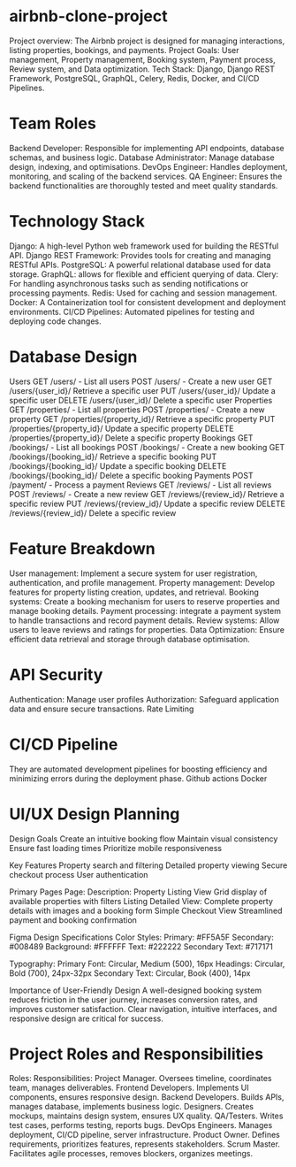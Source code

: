 # airbnb-clone-project
Project overview: The Airbnb project is designed for managing interactions, listing properties, bookings, and payments. Project Goals: User management, Property management, Booking system, Payment process, Review system, and Data optimization. Tech Stack: Django, Django REST Framework, PostgreSQL, GraphQL, Celery, Redis, Docker, and CI/CD Pipelines.


# Team Roles
Backend Developer: Responsible for implementing API endpoints, database schemas, and business logic.
Database Administrator: Manage database design, indexing, and optimisations.
DevOps Engineer: Handles deployment, monitoring, and scaling of the backend services.
QA Engineer: Ensures the backend functionalities are thoroughly tested and meet quality standards.


# Technology Stack
Django: A high-level Python web framework used for building the RESTful API.
Django REST Framework: Provides tools for creating and managing RESTful APIs.
PostgreSQL: A powerful relational database used for data storage.
GraphQL: allows for flexible and efficient querying of data.
Clery: For handling asynchronous tasks such as sending notifications or processing payments.
Redis: Used for caching and session management.
Docker: A Containerization tool for consistent development and deployment environments.
CI/CD Pipelines: Automated pipelines for testing and deploying code changes.


# Database Design
Users
  GET /users/ - List all users
  POST /users/ - Create a new user
  GET /users/{user_id}/ Retrieve a specific user
  PUT /users/{user_id}/ Update a specific user
  DELETE /users/{user_id}/ Delete a specific user
Properties
  GET /properties/ - List all properties
  POST /properties/ - Create a new property
  GET /properties/{property_id}/ Retrieve a specific property
  PUT /properties/{property_id}/ Update a specific property
  DELETE /properties/{property_id}/ Delete a specific property
Bookings
  GET /bookings/ - List all bookings
  POST /bookings/ - Create a new booking
  GET /bookings/{booking_id}/ Retrieve a specific booking
  PUT /bookings/{booking_id}/ Update a specific booking
  DELETE /bookings/{booking_id}/ Delete a specific booking
Payments
  POST /payment/ - Process a payment
Reviews
  GET /reviews/ - List all reviews
  POST /reviews/ - Create a new review
  GET /reviews/{review_id}/ Retrieve a specific review
  PUT /reviews/{review_id}/ Update a specific review
  DELETE /reviews/{review_id}/ Delete a specific review
  

# Feature Breakdown
User management: Implement a secure system for user registration, authentication, and profile management.
Property management: Develop features for property listing creation, updates, and retrieval.
Booking systems: Create a booking mechanism for users to reserve properties and manage booking details.
Payment processing: integrate a payment system to handle transactions and record payment details.
Review systems: Allow users to leave reviews and ratings for properties.
Data Optimization: Ensure efficient data retrieval and storage through database optimisation.


# API Security
Authentication: Manage user profiles
Authorization: Safeguard application data and ensure secure transactions.
Rate Limiting


# CI/CD Pipeline
They are automated development pipelines for boosting efficiency and minimizing errors during the deployment phase.
Github actions
Docker


# UI/UX Design Planning
Design Goals
  Create an intuitive booking flow
  Maintain visual consistency
  Ensure fast loading times
  Prioritize mobile responsiveness
  
Key Features
  Property search and filtering
  Detailed property viewing
  Secure checkout process
  User authentication
  
Primary Pages
  Page:                     Description:
  Property Listing View     Grid display of available properties with filters
  Listing Detailed View:    Complete property details with images and a  booking form
  Simple Checkout View      Streamlined payment and booking confirmation

  
Figma Design Specifications
Color Styles:
  Primary: #FF5A5F
  Secondary: #008489
  Background: #FFFFFF
  Text: #222222
  Secondary Text: #717171

Typography:
  Primary Font: Circular, Medium (500), 16px
  Headings: Circular, Bold (700), 24px-32px
  Secondary Text: Circular, Book (400), 14px

Importance of User-Friendly Design
A well-designed booking system reduces friction in the user journey, increases conversion rates, and improves customer satisfaction. Clear navigation, intuitive interfaces, and responsive design are critical for success.


# Project Roles and Responsibilities
Roles:                 Responsibilities:
Project Manager.       Oversees timeline, coordinates team, manages deliverables.
Frontend Developers.   Implements UI components, ensures responsive design.
Backend Developers.    Builds APIs, manages database, implements business logic.
Designers.             Creates mockups, maintains design system, ensures UX quality.
QA/Testers.            Writes test cases, performs testing, reports bugs.
DevOps Engineers.      Manages deployment, CI/CD pipeline, server infrastructure.
Product Owner.         Defines requirements, prioritizes features, represents stakeholders.
Scrum Master.          Facilitates agile processes, removes blockers, organizes meetings.


